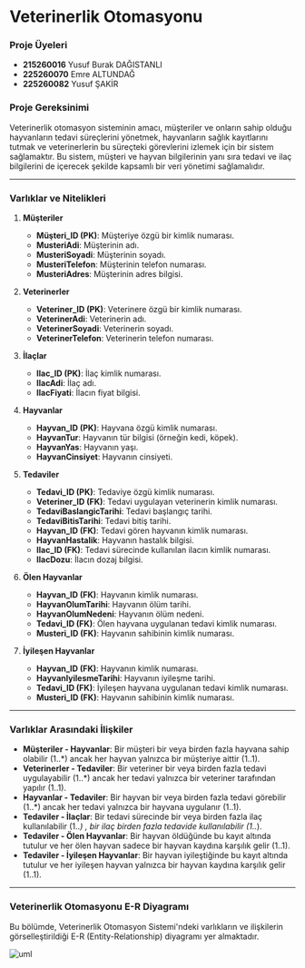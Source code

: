 # Veterinerlik Otomasyonu

### Proje Üyeleri
- **215260016** Yusuf Burak DAĞISTANLI
- **225260070** Emre ALTUNDAĞ
- **225260082** Yusuf ŞAKİR

### Proje Gereksinimi
Veterinerlik otomasyon sisteminin amacı, müşteriler ve onların sahip olduğu hayvanların tedavi süreçlerini yönetmek, hayvanların sağlık kayıtlarını tutmak ve veterinerlerin bu süreçteki görevlerini izlemek için bir sistem sağlamaktır. Bu sistem, müşteri ve hayvan bilgilerinin yanı sıra tedavi ve ilaç bilgilerini de içerecek şekilde kapsamlı bir veri yönetimi sağlamalıdır.

---

### Varlıklar ve Nitelikleri

1. **Müşteriler**
   - **Müşteri_ID (PK)**: Müşteriye özgü bir kimlik numarası.
   - **MusteriAdi**: Müşterinin adı.
   - **MusteriSoyadi**: Müşterinin soyadı.
   - **MusteriTelefon**: Müşterinin telefon numarası.
   - **MusteriAdres**: Müşterinin adres bilgisi.

2. **Veterinerler**
   - **Veteriner_ID (PK)**: Veterinere özgü bir kimlik numarası.
   - **VeterinerAdi**: Veterinerin adı.
   - **VeterinerSoyadi**: Veterinerin soyadı.
   - **VeterinerTelefon**: Veterinerin telefon numarası.

3. **İlaçlar**
   - **Ilac_ID (PK)**: İlaç kimlik numarası.
   - **IlacAdi**: İlaç adı.
   - **IlacFiyati**: İlacın fiyat bilgisi.

4. **Hayvanlar**
   - **Hayvan_ID (PK)**: Hayvana özgü kimlik numarası.
   - **HayvanTur**: Hayvanın tür bilgisi (örneğin kedi, köpek).
   - **HayvanYas**: Hayvanın yaşı.
   - **HayvanCinsiyet**: Hayvanın cinsiyeti.

5. **Tedaviler**
   - **Tedavi_ID (PK)**: Tedaviye özgü kimlik numarası.
   - **Veteriner_ID (FK)**: Tedavi uygulayan veterinerin kimlik numarası.
   - **TedaviBaslangicTarihi**: Tedavi başlangıç tarihi.
   - **TedaviBitisTarihi**: Tedavi bitiş tarihi.
   - **Hayvan_ID (FK)**: Tedavi gören hayvanın kimlik numarası.
   - **HayvanHastalik**: Hayvanın hastalık bilgisi.
   - **Ilac_ID (FK)**: Tedavi sürecinde kullanılan ilacın kimlik numarası.
   - **IlacDozu**: İlacın dozaj bilgisi.

6. **Ölen Hayvanlar**
   - **Hayvan_ID (FK)**: Hayvanın kimlik numarası.
   - **HayvanOlumTarihi**: Hayvanın ölüm tarihi.
   - **HayvanOlumNedeni**: Hayvanın ölüm nedeni.
   - **Tedavi_ID (FK)**: Ölen hayvana uygulanan tedavi kimlik numarası.
   - **Musteri_ID (FK)**: Hayvanın sahibinin kimlik numarası.

7. **İyileşen Hayvanlar**
   - **Hayvan_ID (FK)**: Hayvanın kimlik numarası.
   - **HayvanIyilesmeTarihi**: Hayvanın iyileşme tarihi.
   - **Tedavi_ID (FK)**: İyileşen hayvana uygulanan tedavi kimlik numarası.
   - **Musteri_ID (FK)**: Hayvanın sahibinin kimlik numarası.

---

### Varlıklar Arasındaki İlişkiler
- **Müşteriler - Hayvanlar**: Bir müşteri bir veya birden fazla hayvana sahip olabilir (1..*) ancak her hayvan yalnızca bir müşteriye aittir (1..1).
- **Veterinerler - Tedaviler**: Bir veteriner bir veya birden fazla tedavi uygulayabilir (1..*) ancak her tedavi yalnızca bir veteriner tarafından yapılır (1..1).
- **Hayvanlar - Tedaviler**: Bir hayvan bir veya birden fazla tedavi görebilir (1..*) ancak her tedavi yalnızca bir hayvana uygulanır (1..1).
- **Tedaviler - İlaçlar**: Bir tedavi sürecinde bir veya birden fazla ilaç kullanılabilir (1..*)  ,  bir ilaç birden fazla tedavide kullanılabilir (1..*).
- **Tedaviler - Ölen Hayvanlar**: Bir hayvan öldüğünde bu kayıt altında tutulur ve her ölen hayvan sadece bir hayvan kaydına karşılık gelir (1..1).
- **Tedaviler - İyileşen Hayvanlar**: Bir hayvan iyileştiğinde bu kayıt altında tutulur ve her iyileşen hayvan yalnızca bir hayvan kaydına karşılık gelir (1..1).

---

### Veterinerlik Otomasyonu E-R Diyagramı
Bu bölümde, Veterinerlik Otomasyon Sistemi'ndeki varlıkların ve ilişkilerin görselleştirildiği E-R (Entity-Relationship) diyagramı yer almaktadır.

![uml](https://github.com/user-attachments/assets/8473aa10-38c1-4b1f-b18d-7cde81ac11f8)


